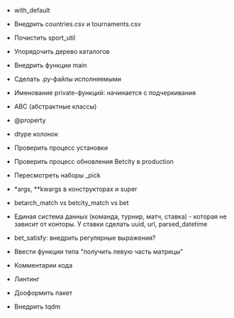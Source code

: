 * with_default
* Внедрить countries.csv и tournaments.csv
* Почистить sport_util
* Упорядочить дерево каталогов
* Внедрить функции main
* Сделать .py-файлы исполняемыми
* Именование private-функций: начинается с подчеркивания
* ABC (абстрактные классы)
* @property
* dtype колонок


* Проверить процесс установки
* Проверить процесс обновления Betcity в production
* Пересмотреть наборы _pick
* *args, **kwargs в конструкторах и super
* betarch_match vs betcity_match vs bet


* Единая система данных (команда, турнир, матч, ставка) - которая не зависит от конторы. У ставки сделать uuid, url, parsed_datetime
* bet_satisfy: внедрить регулярные выражения?
* Ввести функции типа "получить левую часть матрицы"
* Комментарии кода
* Линтинг
* Дооформить пакет
* Внедрить tqdm
